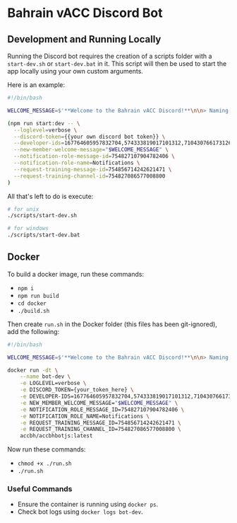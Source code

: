 # Bahrain vACC Discord Bot

## Development and Running Locally

Running the Discord bot requires the creation of a scripts folder with a `start-dev.sh` or `start-dev.bat` in it. This script will then be used to start the app locally using your own custom arguments.

Here is an example:

```sh
#!/bin/bash

WELCOME_MESSAGE=$'**Welcome to the Bahrain vACC Discord!**\n\n> Naming Convention\nPlease set your Discord nickname to your name \(or variant of your name\) followed by your VATSIM ID. For example: Liam P - 1443704. If you don\'t do this, you will most likely be removed.\nRole will be assigned to you soon by a staff member.\n\nBy joining the server, you agree to the rules listed in \#info as well as the VATSIM COC.'

(npm run start:dev -- \
  --loglevel=verbose \
  --discord-token={{your own discord bot token}} \
  --developer-ids=167764605957832704,574333819017101312,710430766173126727 \
  --new-member-welcome-message="$WELCOME_MESSAGE" \
  --notification-role-message-id=754827107904782406 \
  --notification-role-name=Notifications \
  --request-training-message-id=754856714242621471 \
  --request-training-channel-id=754827086577008800
)
```

All that's left to do is execute:

```sh
# for unix
./scripts/start-dev.sh

# for windows
./scripts/start-dev.bat
```

## Docker

To build a docker image, run these commands:

* `npm i`
* `npm run build`
* `cd docker`
* `./build.sh`

Then create `run.sh` in the Docker folder (this files has been git-ignored), add the following:

```sh
#!/bin/bash

WELCOME_MESSAGE=$'**Welcome to the Bahrain vACC Discord!**\n\n> Naming Convention\nPlease set your Discord nickname to your name \(or variant of your name\) followed by your VATSIM ID. For example: Liam P - 1443704. If you don\'t do this, you will most likely be removed.\nRole will be assigned to you soon by a staff member.\n\nBy joining the server, you agree to the rules listed in \#info as well as the VATSIM COC.'

docker run -dt \
    --name bot-dev \
    -e LOGLEVEL=verbose \
    -e DISCORD_TOKEN={your_token_here} \
    -e DEVELOPER-IDS=167764605957832704,574333819017101312,710430766173126727 \
    -e NEW_MEMBER_WELCOME_MESSAGE="$WELCOME_MESSAGE" \
    -e NOTIFICATION_ROLE_MESSAGE_ID=754827107904782406 \
    -e NOTIFICATION_ROLE_NAME=Notifications \
    -e REQUEST_TRAINING_MESSAGE_ID=754856714242621471 \
    -e REQUEST_TRAINING_CHANNEL_ID=754827086577008800 \
    accbh/accbhbotjs:latest

```

Now run these commands:

* `chmod +x ./run.sh`
* `./run.sh`

### Useful Commands

* Ensure the container is running using `docker ps`.
* Check bot logs using `docker logs bot-dev`.
